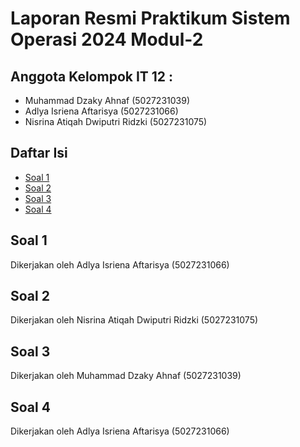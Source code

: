 # Laporan Resmi Praktikum Sistem Operasi 2024 Modul-2
## Anggota Kelompok IT 12 :

- Muhammad Dzaky Ahnaf (5027231039)
- Adlya Isriena Aftarisya (5027231066)
- Nisrina Atiqah Dwiputri Ridzki (5027231075)

## Daftar Isi

- [Soal 1](#soal-1)
- [Soal 2](#soal-2)
- [Soal 3](#soal-3)
- [Soal 4](#soal-4)

## Soal 1

Dikerjakan oleh Adlya Isriena Aftarisya (5027231066)

## Soal 2

Dikerjakan oleh Nisrina Atiqah Dwiputri Ridzki (5027231075)

## Soal 3

Dikerjakan oleh Muhammad Dzaky Ahnaf (5027231039)

## Soal 4

Dikerjakan oleh Adlya Isriena Aftarisya (5027231066)
